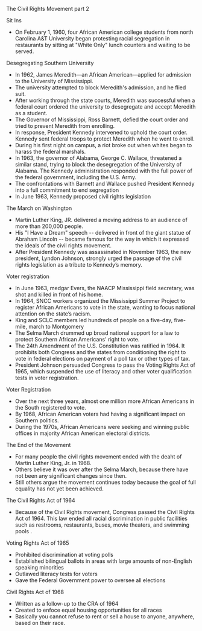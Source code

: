 

The Civil Rights Movement part 2

Sit Ins

* On February 1, 1960, four African American college students from north Carolina A&T University began protesting racial segregation in restaurants by sitting at "White Only" lunch counters and waiting to be served.

Desegregating Southern University

* In 1962, James Meredith—an African American—applied for admission to the University of Mississippi. 
* The university attempted to block Meredith's admission, and he flied suit.
* After working through the state courts, Meredith was successful when a federal court ordered the university to desegregate and accept Meredith as a student.
* The Governor of Mississippi, Ross Barnett, defied the court order and tried to prevent Meredith from enrolling.
* In response, President Kennedy intervened to uphold the court order. Kennedy sent federal troops to protect Meredith when he went to enroll.
* During his first night on campus, a riot broke out when whites began to harass the federal marshals.
* In 1963, the governor of Alabama, George C. Wallace, threatened a similar stand, trying to block the desegregation of the University of Alabama. The Kennedy administration responded with the full power of the federal government, including the U.S. Army.
* The confrontations with Barnett and Wallace pushed President Kennedy into a full commitment to end segregation
* In June 1963, Kennedy proposed civil rights legislation

The March on Washington

* Martin Luther King, JR. delivered a moving address to an audience of more than 200,000 people. 
* His "I Have a Dream" speech -- delivered in front of the giant statue of Abraham Lincoln -- became famous for the way in which it expressed the ideals of the civil rights movement.
* After President Kennedy was assassinated in November 1963, the new president, Lyndon Johnson, strongly urged the passage of the civil rights legislation as a tribute to Kennedy’s memory.

Voter registration

* In June 1963, medgar Evers, the NAACP Mississippi field secretary, was shot and killed in front of his home.
* In 1964, SNCC workers organized the Mississippi Summer Project to register African Americans to vote in the state, wanting to focus national attention on the state’s racism.
* King and SCLC members led hundreds of people on a five-day, five-mile, march to Montgomery
* The Selma March drummed up broad national support for a law to protect Southern African Americans' right to vote.
* The 24th Amendment of the U.S. Constitution was ratified in 1964. It prohibits both Congress and the states from conditioning the right to vote in federal elections on payment of a poll tax or other types of tax. 
* President Johnson persuaded Congress to pass the Voting Rights Act of 1965, which suspended the use of literacy and other voter qualification tests in voter registration.

Voter Registration

* Over the next three years, almost one million more African Americans in the South registered to vote.
* By 1968, African American voters had having a significant impact on Southern politics.
* During the 1970s, African Americans were seeking and winning public offices in majority African American electoral districts.

The End of the Movement

* For many people the civil rights movement ended with the deaht of Martin Luther King, Jr. in 1968. 
* Others believe it was over after the Selma March, because there have not been any significant changes since then.
* Still others argue the movement continues today because the goal of full equality has not yet been achieved.

The Civil Rights Act of 1964

* Because of the Civil Rights movement, Congress passed the Civil Rights Act of 1964. This law ended all racial discrimination in public facilities such as restrooms, restaurants, buses, movie theaters, and swimming pools .

Voting Rights Act of 1965

* Prohibited discrimination at voting polls
* Established bilingual ballots in areas with large amounts of non-English speaking minorities
* Outlawed literacy tests for voters
* Gave the Federal Government power to oversee all elections

Civil Rights Act of 1968

* Written as a follow-up to the CRA of 1964
* Created to enfoce equal housing opportunities for all races 
* Basically you cannot refuse to rent or sell a house to anyone, anywhere, based on their race.